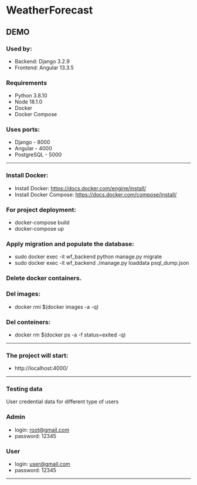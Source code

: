 # WeatherForecast 

## DEMO 

### Used by:
* Backend: Django 3.2.9
* Frontend: Angular 13.3.5

### Requirements
* Python 3.8.10
* Node 18.1.0
* Docker
* Docker Compose

### Uses ports:
* Django      - 8000 
* Angular     - 4000 
* PostgreSQL  - 5000

<hr>

### Install Docker:
* Install Docker: https://docs.docker.com/engine/install/
* Install Docker Compose: https://docs.docker.com/compose/install/

### For project deployment:
* docker-compose build
* docker-compose up   

### Apply migration and populate the database:
* sudo docker exec -it wf_backend python manage.py migrate
* sudo docker exec -it wf_backend ./manage.py loaddata psql_dump.json

### Delete docker containers.

### Del images:
* docker rmi $(docker images -a -q) 

### Del conteiners:
* docker rm $(docker ps -a -f status=exited -q)

<hr>

### The project will start:
* http://localhost:4000/

<hr>

### Testing data
User credential data for different type of users

### Admin
* login:    root@gmail.com
* password: 12345

### User
* login:    user@gmail.com
* password: 12345

<hr>
